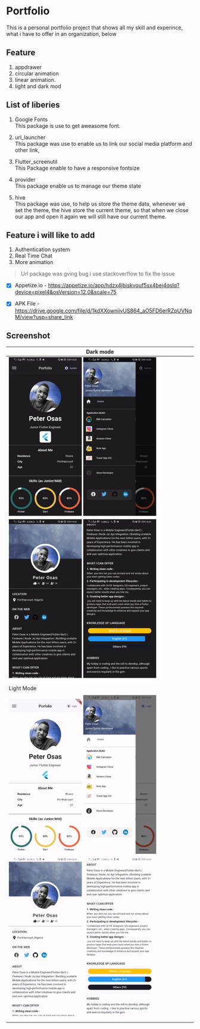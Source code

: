 # Portfolio

This is a personal portfolio project that shows all my skill and experince, <br>
what i have to offer in an organization, below 

## Feature
1. appdrawer
2. circular animation
3. linear animation.
3. light and dark mod

## List of liberies
1. Google Fonts<br>
    This package is use to get aweasome font.

2. url_launcher<br>
    This package was use to enable us to link our social media platform and other link,

3. Flutter_screenutil<br>
    This Package enable to have a responsive fontsize

4. provider<br>
    This package enable us to manage our theme state

5. hive<br>
    This package was use, to help us store the theme data, whenever we set the theme, the hive store the current theme, so that when we close our app and open it again we will still have our current theme.

## Feature i will like to add
1. Authentication system
2. Real Time Chat
3. More animation


> Url package was gving bug
 i use stackoverflow to fix the issue


- [x] Appetize.io -  https://appetize.io/app/hdzx4jbiskvquf5sx4bej4qslq?device=pixel4&osVersion=12.0&scale=75
- [x] APK File  -    https://drive.google.com/file/d/1kdXXowniivUS864_aO5FD6erRZpUVNqM/view?usp=share_link


## Screenshot

|                                   Dark mode                                                                            | 
| -------------------------------------------------------------------------------------------------------------------    | 
| <img src="assets/images/dark-img1.jpg" width=40%>                     <img src="assets/images/dark-img2.jpg" width=40%>| 
| <img src="assets/images/dark-img3.jpg" width=40%>                     <img src="assets/images/dark-img4.jpg" width=40%>| 
|                                                                                                                        |
|                                                                                                                        |
|                 Light Mode                                                                                             |   
|                                                                                                                        |
| <img src="assets/images/light-img1.jpg" width=40%>                   <img src="assets/images/light-img2.jpg" width=40%>| 
| <img src="assets/images/light-img3.jpg" width=40%>                   <img src="assets/images/light-img4.jpg" width=40%>| 
|                                                                                                                        |    
|                                                                                                                        |